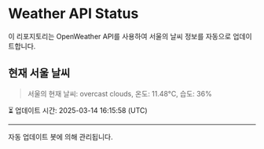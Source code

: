 
# Weather API Status

이 리포지토리는 OpenWeather API를 사용하여 서울의 날씨 정보를 자동으로 업데이트합니다.

## 현재 서울 날씨
> 서울의 현재 날씨: overcast clouds, 온도: 11.48°C, 습도: 36%

⏳ 업데이트 시간: 2025-03-14 16:15:58 (UTC)

---
자동 업데이트 봇에 의해 관리됩니다.

